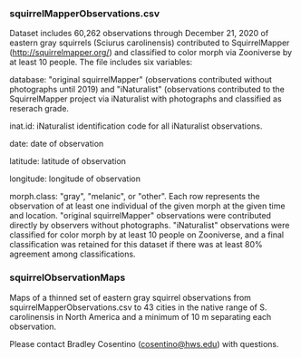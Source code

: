 ### squirrelMapperObservations.csv

Dataset includes 60,262 observations through December 21, 2020 of eastern gray squirrels (Sciurus carolinensis) contributed to SquirrelMapper (http://squirrelmapper.org/) and classified to color morph via Zooniverse by at least 10 people. The file includes six variables:

database: "original squirrelMapper" (observations contributed without photographs until 2019) and "iNaturalist" (observations contributed to the SquirrelMapper project via iNaturalist with photographs and classified as reserach grade.

inat.id:  iNaturalist identification code for all iNaturalist observations.

date:  date of observation

latitude:  latitude of observation

longitude:  longitude of observation

morph.class:  "gray", "melanic", or "other". Each row represents the observation of at least one individual of the given morph at the given time and location. "original squirrelMapper" observations were contributed directly by observers without photographs.  "iNaturalist" observations were classified for color morph by at least 10 people on Zooniverse, and a final classification was retained for this dataset if there was at least 80% agreement among classifications. 

### squirrelObservationMaps

Maps of a thinned set of eastern gray squirrel observations from squirrelMapperObservations.csv to 43 cities in the native range of S. carolinensis in North America and a minimum of 10 m separating each observation.

Please contact Bradley Cosentino (cosentino@hws.edu) with questions.
